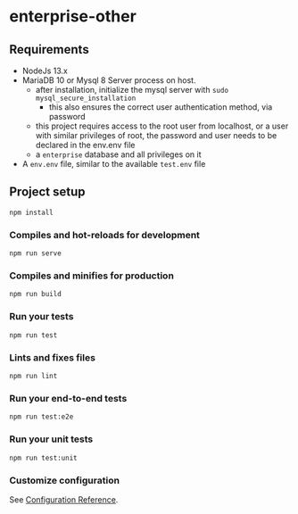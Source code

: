 # enterprise-other

## Requirements

- NodeJs 13.x
- MariaDB 10 or Mysql 8 Server process on host.
    - after installation, initialize the mysql server with `sudo mysql_secure_installation`
        - this also ensures the correct user authentication method, via password
    - this project requires access to the root user from localhost, or a user with similar privileges of root, the password and user needs to be declared in the env.env file
    - a `enterprise` database and all privileges on it
- A `env.env` file, similar to the available `test.env` file

## Project setup
```
npm install
```

### Compiles and hot-reloads for development
```
npm run serve
```

### Compiles and minifies for production
```
npm run build
```

### Run your tests
```
npm run test
```

### Lints and fixes files
```
npm run lint
```

### Run your end-to-end tests
```
npm run test:e2e
```

### Run your unit tests
```
npm run test:unit
```

### Customize configuration
See [Configuration Reference](https://cli.vuejs.org/config/).
